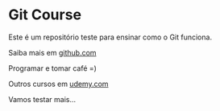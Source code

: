 # Git Course

Este é um repositório teste para ensinar como o Git funciona.

Saiba mais em [github.com](https://github.com)

Programar e tomar café =)

Outros cursos em [udemy.com](https://www.udemy.com/)

Vamos testar mais...